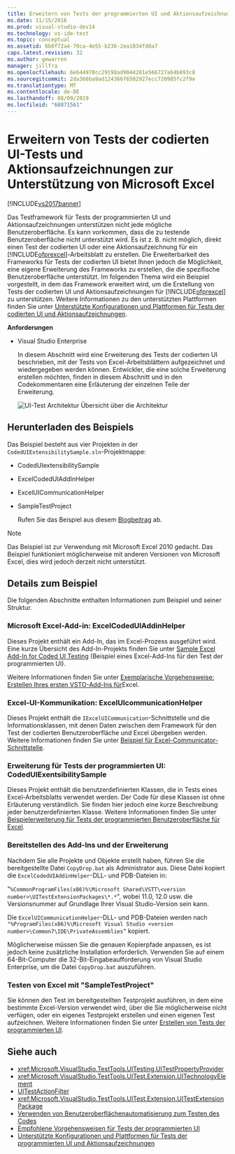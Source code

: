 ```yaml
---
title: Erweitern von Tests der programmierten UI und Aktionsaufzeichnungen zur Unterstützung von Microsoft Excel | Microsoft-Dokumentation
ms.date: 11/15/2016
ms.prod: visual-studio-dev14
ms.technology: vs-ide-test
ms.topic: conceptual
ms.assetid: 6b0f72a4-70ca-4e55-b236-2ea1034fd8a7
caps.latest.revision: 32
ms.author: gewarren
manager: jillfra
ms.openlocfilehash: 6eb44970cc29198ad9044281e566727a64b893c8
ms.sourcegitcommit: 2da366ba9ad124366f6502927ecc720985fc2f9e
ms.translationtype: MT
ms.contentlocale: de-DE
ms.lasthandoff: 08/09/2019
ms.locfileid: "68871561"
---
```

# <a name="extending-coded-ui-tests-and-action-recordings-to-support-microsoft-excel"></a>Erweitern von Tests der codierten UI-Tests und Aktionsaufzeichnungen zur Unterstützung von Microsoft Excel
[!INCLUDE[vs2017banner](../includes/vs2017banner.md)]

Das Testframework für Tests der programmierten UI und Aktionsaufzeichnungen unterstützen nicht jede mögliche Benutzeroberfläche. Es kann vorkommen, dass die zu testende Benutzeroberfläche nicht unterstützt wird. Es ist z. B. nicht möglich, direkt einen Test der codierten UI oder eine Aktionsaufzeichnung für ein [!INCLUDE[ofprexcel](../includes/ofprexcel-md.md)]-Arbeitsblatt zu erstellen. Die Erweiterbarkeit des Frameworks für Tests der codierten UI bietet Ihnen jedoch die Möglichkeit, eine eigene Erweiterung des Frameworks zu erstellen, die die spezifische Benutzeroberfläche unterstützt. Im folgenden Thema wird ein Beispiel vorgestellt, in dem das Framework erweitert wird, um die Erstellung von Tests der codierten UI und Aktionsaufzeichnungen für [!INCLUDE[ofprexcel](../includes/ofprexcel-md.md)] zu unterstützen. Weitere Informationen zu den unterstützten Plattformen finden Sie unter [Unterstützte Konfigurationen und Plattformen für Tests der codierten UI und Aktionsaufzeichnungen](../test/supported-configurations-and-platforms-for-coded-ui-tests-and-action-recordings.md).

 **Anforderungen**

- Visual Studio Enterprise

  In diesem Abschnitt wird eine Erweiterung des Tests der codierten UI beschrieben, mit der Tests von Excel-Arbeitsblättern aufgezeichnet und wiedergegeben werden können. Entwickler, die eine solche Erweiterung erstellen möchten, finden in diesem Abschnitt und in den Codekommentaren eine Erläuterung der einzelnen Teile der Erweiterung.

  ![UI-Test Architektur](../test/media/ui-testarch.png "UI_TestArch") Übersicht über die Architektur

## <a name="download-the-sample"></a>Herunterladen des Beispiels
 Das Beispiel besteht aus vier Projekten in der `CodedUIExtensibilitySample.sln`-Projektmappe:

- CodedUIextensibilitySample

- ExcelCodedUIAddInHelper

- ExcelUICommunicationHelper

- SampleTestProject

  Rufen Sie das Beispiel aus diesem [Blogbeitrag](http://go.microsoft.com/fwlink/?LinkID=185592) ab.

> [!NOTE]
> Das Beispiel ist zur Verwendung mit Microsoft Excel 2010 gedacht. Das Beispiel funktioniert möglicherweise mit anderen Versionen von Microsoft Excel, dies wird jedoch derzeit nicht unterstützt.

## <a name="details-about-the-sample"></a>Details zum Beispiel
 Die folgenden Abschnitte enthalten Informationen zum Beispiel und seiner Struktur.

### <a name="microsoft-excel-add-in-excelcodeduiaddinhelper"></a>Microsoft Excel-Add-in: ExcelCodedUIAddinHelper
 Dieses Projekt enthält ein Add-In, das im Excel-Prozess ausgeführt wird. Eine kurze Übersicht des Add-In-Projekts finden Sie unter [Sample Excel Add-In for Coded UI Testing](../test/sample-excel-add-in-for-coded-ui-testing.md) (Beispiel eines Excel-Add-Ins für den Test der programmierten UI).

 Weitere Informationen finden Sie unter [Exemplarische Vorgehensweise: Erstellen Ihres ersten VSTO-Add-Ins für](https://msdn.microsoft.com/library/a855e2be-3ecf-4112-a7f5-ec0f7fad3b5f)Excel.

### <a name="excel-ui-communication-exceluicommunicationhelper"></a>Excel-UI-Kommunikation: ExcelUIcommunicationHelper
 Dieses Projekt enthält die `IExcelUICommunication`-Schnittstelle und die Informationsklassen, mit denen Daten zwischen dem Framework für den Test der codierten Benutzeroberfläche und Excel übergeben werden. Weitere Informationen finden Sie unter [Beispiel für Excel-Communicator-Schnittstelle](../test/sample-excel-communicator-interface.md).

### <a name="coded-ui-test-extension-codeduiexentsibilitysample"></a>Erweiterung für Tests der programmierten UI: CodedUIExentsibilitySample
 Dieses Projekt enthält die benutzerdefinierten Klassen, die in Tests eines Excel-Arbeitsblatts verwendet werden. Der Code für diese Klassen ist ohne Erläuterung verständlich. Sie finden hier jedoch eine kurze Beschreibung jeder benutzerdefinierten Klasse. Weitere Informationen finden Sie unter [Beispielerweiterung für Tests der programmierten Benutzeroberfläche für Excel](../test/sample-coded-ui-test-extension-for-excel.md).

### <a name="deploying-your-add-in-and-extension"></a>Bereitstellen des Add-Ins und der Erweiterung
 Nachdem Sie alle Projekte und Objekte erstellt haben, führen Sie die bereitgestellte Datei `CopyDrop.bat` als Administrator aus. Diese Datei kopiert die `ExcelCodedUIAddinHelper`-DLL- und PDB-Dateien in:

 "`%CommonProgramFiles(x86)%\Microsoft Shared\VSTT\<version number>\UITestExtensionPackages\*.*`", wobei 11.0, 12.0 usw. die Versionsnummer auf Grundlage Ihrer Visual Studio-Version sein kann.

 Die `ExcelUICommunicationHelper`-DLL- und PDB-Dateien werden nach `"%ProgramFiles(x86)%\Microsoft Visual Studio <version number>\Common7\IDE\PrivateAssemblies”` kopiert.

 Möglicherweise müssen Sie die genauen Kopierpfade anpassen, es ist jedoch keine zusätzliche Installation erforderlich. Verwenden Sie auf einem 64-Bit-Computer die 32-Bit-Eingabeaufforderung von Visual Studio Enterprise, um die Datei `CopyDrop.bat` auszuführen.

### <a name="testing-excel-with-the-sampletestproject"></a>Testen von Excel mit "SampleTestProject"
 Sie können den Test im bereitgestellten Testprojekt ausführen, in dem eine bestimmte Excel-Version verwendet wird, über die Sie möglicherweise nicht verfügen, oder ein eigenes Testprojekt erstellen und einen eigenen Test aufzeichnen. Weitere Informationen finden Sie unter [Erstellen von Tests der programmierten UI](../test/use-ui-automation-to-test-your-code.md#VerifyingCodeUsingCUITCreate).

## <a name="see-also"></a>Siehe auch

- <xref:Microsoft.VisualStudio.TestTools.UITesting.UITestPropertyProvider>
- <xref:Microsoft.VisualStudio.TestTools.UITest.Extension.UITechnologyElement>
- [UITestActionFilter](/previous-versions/visualstudio/visual-studio-2012/dd985757(v=vs.110))
- <xref:Microsoft.VisualStudio.TestTools.UITest.Extension.UITestExtensionPackage>
- [Verwenden von Benutzeroberflächenautomatisierung zum Testen des Codes](../test/use-ui-automation-to-test-your-code.md)
- [Empfohlene Vorgehensweisen für Tests der programmierten UI](../test/best-practices-for-coded-ui-tests.md)
- [Unterstützte Konfigurationen und Plattformen für Tests der programmierten UI und Aktionsaufzeichnungen](../test/supported-configurations-and-platforms-for-coded-ui-tests-and-action-recordings.md)
